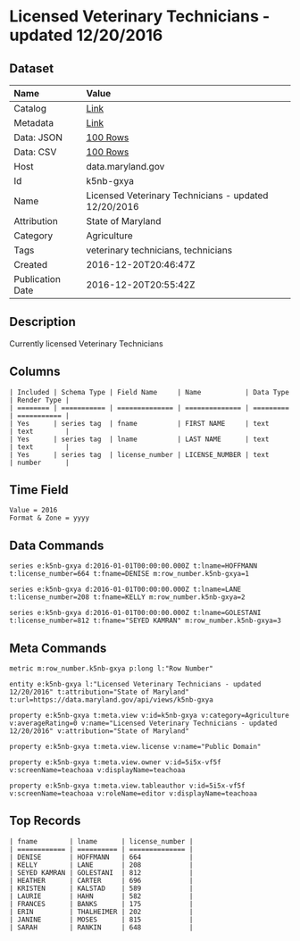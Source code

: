 # Licensed Veterinary Technicians - updated 12/20/2016

## Dataset

| Name | Value |
| :--- | :---- |
| Catalog | [Link](https://catalog.data.gov/dataset/licensed-veterinary-technicians-updated-12-20-2016) |
| Metadata | [Link](https://data.maryland.gov/api/views/k5nb-gxya) |
| Data: JSON | [100 Rows](https://data.maryland.gov/api/views/k5nb-gxya/rows.json?max_rows=100) |
| Data: CSV | [100 Rows](https://data.maryland.gov/api/views/k5nb-gxya/rows.csv?max_rows=100) |
| Host | data.maryland.gov |
| Id | k5nb-gxya |
| Name | Licensed Veterinary Technicians - updated 12/20/2016 |
| Attribution | State of Maryland |
| Category | Agriculture |
| Tags | veterinary technicians, technicians |
| Created | 2016-12-20T20:46:47Z |
| Publication Date | 2016-12-20T20:55:42Z |

## Description

Currently licensed Veterinary Technicians

## Columns

```ls
| Included | Schema Type | Field Name     | Name           | Data Type | Render Type |
| ======== | =========== | ============== | ============== | ========= | =========== |
| Yes      | series tag  | fname          | FIRST NAME     | text      | text        |
| Yes      | series tag  | lname          | LAST NAME      | text      | text        |
| Yes      | series tag  | license_number | LICENSE_NUMBER | text      | number      |
```

## Time Field

```ls
Value = 2016
Format & Zone = yyyy
```

## Data Commands

```ls
series e:k5nb-gxya d:2016-01-01T00:00:00.000Z t:lname=HOFFMANN t:license_number=664 t:fname=DENISE m:row_number.k5nb-gxya=1

series e:k5nb-gxya d:2016-01-01T00:00:00.000Z t:lname=LANE t:license_number=208 t:fname=KELLY m:row_number.k5nb-gxya=2

series e:k5nb-gxya d:2016-01-01T00:00:00.000Z t:lname=GOLESTANI t:license_number=812 t:fname="SEYED KAMRAN" m:row_number.k5nb-gxya=3
```

## Meta Commands

```ls
metric m:row_number.k5nb-gxya p:long l:"Row Number"

entity e:k5nb-gxya l:"Licensed Veterinary Technicians - updated 12/20/2016" t:attribution="State of Maryland" t:url=https://data.maryland.gov/api/views/k5nb-gxya

property e:k5nb-gxya t:meta.view v:id=k5nb-gxya v:category=Agriculture v:averageRating=0 v:name="Licensed Veterinary Technicians - updated 12/20/2016" v:attribution="State of Maryland"

property e:k5nb-gxya t:meta.view.license v:name="Public Domain"

property e:k5nb-gxya t:meta.view.owner v:id=5i5x-vf5f v:screenName=teachoaa v:displayName=teachoaa

property e:k5nb-gxya t:meta.view.tableauthor v:id=5i5x-vf5f v:screenName=teachoaa v:roleName=editor v:displayName=teachoaa
```

## Top Records

```ls
| fname        | lname      | license_number | 
| ============ | ========== | ============== | 
| DENISE       | HOFFMANN   | 664            | 
| KELLY        | LANE       | 208            | 
| SEYED KAMRAN | GOLESTANI  | 812            | 
| HEATHER      | CARTER     | 696            | 
| KRISTEN      | KALSTAD    | 589            | 
| LAURIE       | HAHN       | 582            | 
| FRANCES      | BANKS      | 175            | 
| ERIN         | THALHEIMER | 202            | 
| JANINE       | MOSES      | 815            | 
| SARAH        | RANKIN     | 648            | 
```